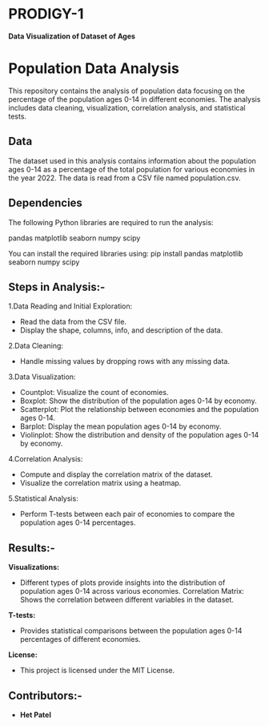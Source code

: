 # PRODIGY-1
**Data Visualization of Dataset of Ages**

# **Population Data Analysis**
This repository contains the analysis of population data focusing on the percentage of the population ages 0-14 in different economies. The analysis includes data cleaning, visualization, correlation analysis, and statistical tests.

## **Data**
The dataset used in this analysis contains information about the population ages 0-14 as a percentage of the total population for various economies in the year 2022. The data is read from a CSV file named population.csv.

## **Dependencies**
The following Python libraries are required to run the analysis:

pandas
matplotlib
seaborn
numpy
scipy

You can install the required libraries using:
pip install pandas matplotlib seaborn numpy scipy

 ## **Steps in Analysis:-**

1.Data Reading and Initial Exploration:
  - Read the data from the CSV file.
  - Display the shape, columns, info, and description of the data.
    
2.Data Cleaning:
  - Handle missing values by dropping rows with any missing data.
  
3.Data Visualization:
  - Countplot: Visualize the count of economies.
  - Boxplot: Show the distribution of the population ages 0-14 by economy.
  - Scatterplot: Plot the relationship between economies and the population ages 0-14.
  - Barplot: Display the mean population ages 0-14 by economy.
  - Violinplot: Show the distribution and density of the population ages 0-14 by economy.
  
4.Correlation Analysis:
  - Compute and display the correlation matrix of the dataset.
  - Visualize the correlation matrix using a heatmap.
  
5.Statistical Analysis:
  - Perform T-tests between each pair of economies to compare the population ages 0-14 percentages.
  
## **Results:-**
 **Visualizations:**
   - Different types of plots provide insights into the distribution of population ages 0-14 across various economies.
Correlation Matrix: Shows the correlation between different variables in the dataset.

 **T-tests:**
   - Provides statistical comparisons between the population ages 0-14 percentages of different economies.
     
 **License:**
   - This project is licensed under the MIT License.

## **Contributors:-**
   - **Het Patel**
